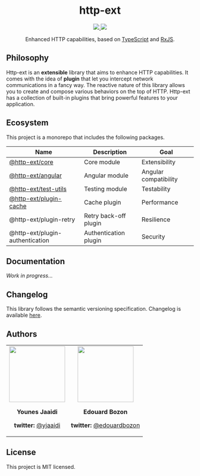 <div align="center">
  <h1>http-ext</h1>
  <a href="https://github.com/jscutlery/http-ext/actions">
    <img src="https://github.com/jscutlery/http-ext/workflows/Build%20&%20Test/badge.svg" />
  </a>
  <a href="https://codecov.io/gh/jscutlery/http-ext">
    <img src="https://codecov.io/gh/jscutlery/http-ext/branch/master/graph/badge.svg" />
  </a>
</div>

<p align="center">
  Enhanced HTTP capabilities, based on <a href="https://www.typescriptlang.org" target="blank">TypeScript</a> and <a href="http://reactivex.io/rxjs" target="blank">RxJS</a>.
</p>

## Philosophy

Http-ext is an **extensible** library that aims to enhance HTTP capabilities. It comes with the idea of **plugin** that let you intercept network communications in a fancy way. The reactive nature of this library allows you to create and compose various behaviors on the top of HTTP. Http-ext has a collection of built-in plugins that bring powerful features to your application.

## Ecosystem

This project is a monorepo that includes the following packages.

| Name                                                                           | Description           | Goal                  |
| ------------------------------------------------------------------------------ | --------------------- | --------------------- |
| [@http-ext/core](https://www.npmjs.com/package/@http-ext/core)                 | Core module           | Extensibility         |
| [@http-ext/angular](https://www.npmjs.com/package/@http-ext/angular)           | Angular module        | Angular compatibility |
| [@http-ext/test-utils](https://www.npmjs.com/package/@http-ext/test-utils)     | Testing module        | Testability           |
| [@http-ext/plugin-cache](https://www.npmjs.com/package/@http-ext/plugin-cache) | Cache plugin          | Performance           |
| @http-ext/plugin-retry                                                         | Retry back-off plugin | Resilience            |
| @http-ext/plugin-authentication                                                | Authentication plugin | Security              |

## Documentation

_Work in progress..._

## Changelog

This library follows the semantic versioning specification. Changelog is available [here](CHANGELOG.md).

## Authors

<table border="0">
  <tr>
    <td align="center">
      <a href="https://github.com/yjaaidi" style="color: white">
        <img src="https://github.com/yjaaidi.png?s=150" width="150"/>
      </a>
      <p><strong>Younes Jaaidi</strong></p>
      <p><strong>twitter: </strong><a href="https://twitter.com/yjaaidi">@yjaaidi</a></p>
    </td>
    <td align="center">
      <a href="https://github.com/Edouardbozon" style="color: white">
        <img src="https://github.com/Edouardbozon.png?s=150" width="150"/>
      </a>
      <p><strong>Edouard Bozon</strong></p>
      <p><strong>twitter: </strong><a href="https://twitter.com/edouardbozon">@edouardbozon</a></p>
    </td>
  </tr>
</table>

## License

This project is MIT licensed.
